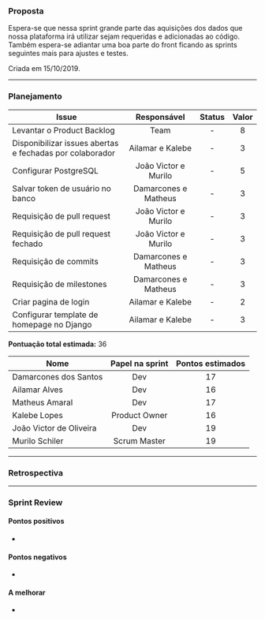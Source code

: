### Proposta

Espera-se que nessa sprint grande parte das aquisições dos dados que nossa plataforma irá utilizar sejam requeridas e 
adicionadas ao código. Também espera-se adiantar uma boa parte do front ficando as sprints seguintes mais para ajustes e 
testes.

Criada em 15/10/2019. 

-----

### Planejamento

**Issue** |**Responsável**| **Status** | **Valor** 
----------|:-------------:|:----------:|:---------:
Levantar o Product Backlog  | Team | - | 8
Disponibilizar issues abertas e fechadas por colaborador | Ailamar e Kalebe | - | 3
Configurar PostgreSQL | João Victor e Murilo | - | 5
Salvar token de usuário no banco | Damarcones e Matheus | - | 3
Requisição de pull request |  João Victor e Murilo | - | 3
Requisição de pull request fechado |  João Victor e Murilo | - | 3
Requisição de commits | Damarcones e Matheus | - | 3
Requisição de milestones | Damarcones e Matheus | - | 3
Criar pagina de login | Ailamar e Kalebe | - | 2
Configurar template de homepage no Django | Ailamar e Kalebe | - | 3


**Pontuação total estimada:** 36


**Nome** | **Papel na sprint** | **Pontos estimados**
---------|:-------------------:| :------------------:
Damarcones dos Santos | Dev | 17 
Ailamar Alves  | Dev | 16
Matheus Amaral | Dev | 17
Kalebe Lopes  | Product Owner | 16
João Victor de Oliveira | Dev | 19 
Murilo Schiler  | Scrum Master | 19

-----

### Retrospectiva

----

### Sprint Review

#### Pontos positivos
*

#### Pontos negativos
* 

#### A melhorar
* 
